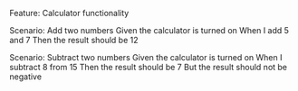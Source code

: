 Feature: Calculator functionality

  Scenario: Add two numbers
    Given the calculator is turned on
    When I add 5 and 7
    Then the result should be 12

  Scenario: Subtract two numbers
    Given the calculator is turned on
    When I subtract 8 from 15
    Then the result should be 7
    But the result should not be negative
